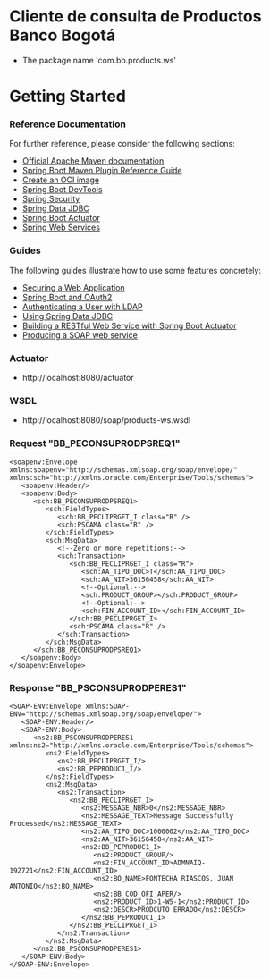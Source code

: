 # Cliente de consulta de Productos Banco Bogotá

* The package name 'com.bb.products.ws'

# Getting Started

### Reference Documentation
For further reference, please consider the following sections:

* [Official Apache Maven documentation](https://maven.apache.org/guides/index.html)
* [Spring Boot Maven Plugin Reference Guide](https://docs.spring.io/spring-boot/docs/3.2.1/maven-plugin/reference/html/)
* [Create an OCI image](https://docs.spring.io/spring-boot/docs/3.2.1/maven-plugin/reference/html/#build-image)
* [Spring Boot DevTools](https://docs.spring.io/spring-boot/docs/3.2.1/reference/htmlsingle/index.html#using.devtools)
* [Spring Security](https://docs.spring.io/spring-boot/docs/3.2.1/reference/htmlsingle/index.html#web.security)
* [Spring Data JDBC](https://docs.spring.io/spring-boot/docs/3.2.1/reference/htmlsingle/index.html#data.sql.jdbc)
* [Spring Boot Actuator](https://docs.spring.io/spring-boot/docs/3.2.1/reference/htmlsingle/index.html#actuator)
* [Spring Web Services](https://docs.spring.io/spring-boot/docs/3.2.1/reference/htmlsingle/index.html#io.webservices)

### Guides
The following guides illustrate how to use some features concretely:

* [Securing a Web Application](https://spring.io/guides/gs/securing-web/)
* [Spring Boot and OAuth2](https://spring.io/guides/tutorials/spring-boot-oauth2/)
* [Authenticating a User with LDAP](https://spring.io/guides/gs/authenticating-ldap/)
* [Using Spring Data JDBC](https://github.com/spring-projects/spring-data-examples/tree/master/jdbc/basics)
* [Building a RESTful Web Service with Spring Boot Actuator](https://spring.io/guides/gs/actuator-service/)
* [Producing a SOAP web service](https://spring.io/guides/gs/producing-web-service/)

### Actuator
* http://localhost:8080/actuator

### WSDL
* http://localhost:8080/soap/products-ws.wsdl

### Request "BB_PECONSUPRODPSREQ1"

```angular2html
<soapenv:Envelope xmlns:soapenv="http://schemas.xmlsoap.org/soap/envelope/" xmlns:sch="http://xmlns.oracle.com/Enterprise/Tools/schemas">
   <soapenv:Header/>
   <soapenv:Body>
      <sch:BB_PECONSUPRODPSREQ1>
         <sch:FieldTypes>
            <sch:BB_PECLIPRGET_I class="R" />
            <sch:PSCAMA class="R" />
         </sch:FieldTypes>
         <sch:MsgData>
            <!--Zero or more repetitions:-->
            <sch:Transaction>
               <sch:BB_PECLIPRGET_I class="R">
                  <sch:AA_TIPO_DOC>T</sch:AA_TIPO_DOC>
                  <sch:AA_NIT>36156458</sch:AA_NIT>
                  <!--Optional:-->
                  <sch:PRODUCT_GROUP></sch:PRODUCT_GROUP>
                  <!--Optional:-->
                  <sch:FIN_ACCOUNT_ID></sch:FIN_ACCOUNT_ID>
               </sch:BB_PECLIPRGET_I>
               <sch:PSCAMA class="R" />
            </sch:Transaction>
         </sch:MsgData>
      </sch:BB_PECONSUPRODPSREQ1>
   </soapenv:Body>
</soapenv:Envelope>
```

### Response "BB_PSCONSUPRODPERES1"

```angular2html
<SOAP-ENV:Envelope xmlns:SOAP-ENV="http://schemas.xmlsoap.org/soap/envelope/">
   <SOAP-ENV:Header/>
   <SOAP-ENV:Body>
      <ns2:BB_PSCONSUPRODPERES1 xmlns:ns2="http://xmlns.oracle.com/Enterprise/Tools/schemas">
         <ns2:FieldTypes>
            <ns2:BB_PECLIPRGET_I/>
            <ns2:BB_PEPRODUC1_I/>
         </ns2:FieldTypes>
         <ns2:MsgData>
            <ns2:Transaction>
               <ns2:BB_PECLIPRGET_I>
                  <ns2:MESSAGE_NBR>0</ns2:MESSAGE_NBR>
                  <ns2:MESSAGE_TEXT>Message Successfully Processed</ns2:MESSAGE_TEXT>
                  <ns2:AA_TIPO_DOC>1000002</ns2:AA_TIPO_DOC>
                  <ns2:AA_NIT>36156458</ns2:AA_NIT>
                  <ns2:BB_PEPRODUC1_I>
                     <ns2:PRODUCT_GROUP/>
                     <ns2:FIN_ACCOUNT_ID>ADMNAIQ-192721</ns2:FIN_ACCOUNT_ID>
                     <ns2:BO_NAME>FONTECHA RIASCOS, JUAN ANTONIO</ns2:BO_NAME>
                     <ns2:BB_COD_OFI_APER/>
                     <ns2:PRODUCT_ID>1-W5-1</ns2:PRODUCT_ID>
                     <ns2:DESCR>PRODCUTO ERRADO</ns2:DESCR>
                  </ns2:BB_PEPRODUC1_I>
               </ns2:BB_PECLIPRGET_I>
            </ns2:Transaction>
         </ns2:MsgData>
      </ns2:BB_PSCONSUPRODPERES1>
   </SOAP-ENV:Body>
</SOAP-ENV:Envelope>
```